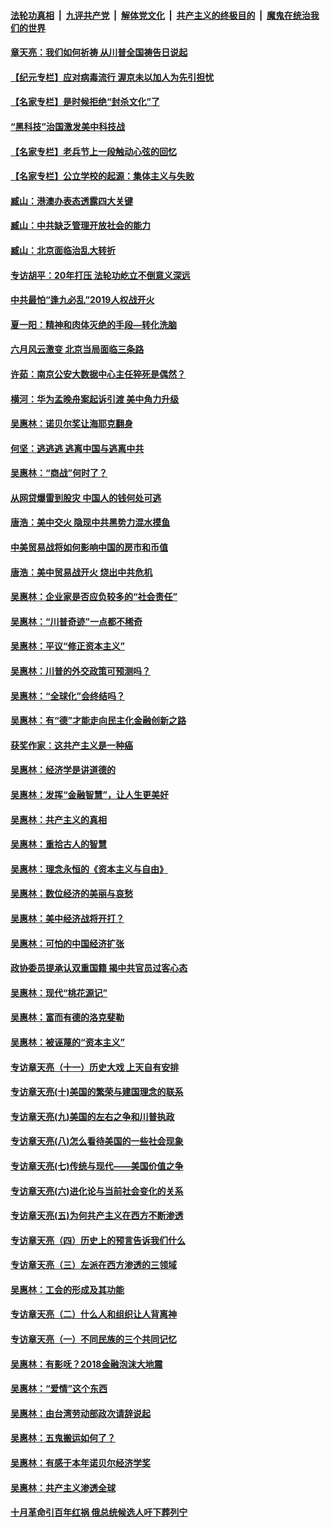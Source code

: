 ####  [法轮功真相](../../../../basic/blob/master/README.md?t=06211002) &nbsp;|&nbsp; [九评共产党](../../../../9ping.md/blob/master/README.md?t=06211002) &nbsp;|&nbsp; [解体党文化](../../../../jtdwh.md/blob/master/README.md?t=06211002)  &nbsp;|&nbsp; [共产主义的终极目的](../../../../gczydzjmd.md/blob/master/README.md?t=06211002) &nbsp;|&nbsp; [魔鬼在统治我们的世界](../../../../mgztzwmdsj.md/blob/master/README.md?t=06211002) 

#### [章天亮：我们如何祈祷 从川普全国祷告日说起](../pages/nsc423/n11944627.md?t=06211002) 

#### [【纪元专栏】应对病毒流行 渥京未以加人为先引担忧](../pages/nsc423/n11875714.md?t=06211002) 

#### [【名家专栏】是时候拒绝“封杀文化”了](../pages/nsc423/n11814093.md?t=06211002) 

#### [“黑科技”治国激发美中科技战](../pages/nsc423/n11638056.md?t=06211002) 

#### [【名家专栏】老兵节上一段触动心弦的回忆](../pages/nsc423/n11646016.md?t=06211002) 

#### [【名家专栏】公立学校的起源：集体主义与失败](../pages/nsc423/n11601833.md?t=06211002) 

#### [臧山：港澳办表态透露四大关键](../pages/nsc423/n11421628.md?t=06211002) 

#### [臧山：中共缺乏管理开放社会的能力](../pages/nsc423/n11407457.md?t=06211002) 

#### [臧山：北京面临治乱大转折](../pages/nsc423/n11406895.md?t=06211002) 

#### [专访胡平：20年打压 法轮功屹立不倒意义深远](../pages/nsc423/n11398800.md?t=06211002) 

#### [中共最怕“逢九必乱”2019人权战开火](../pages/nsc423/n11385248.md?t=06211002) 

#### [夏一阳：精神和肉体灭绝的手段—转化洗脑](../pages/nsc423/n11368250.md?t=06211002) 

#### [六月风云激变 北京当局面临三条路](../pages/nsc423/n11313668.md?t=06211002) 

#### [许茹：南京公安大数据中心主任猝死是偶然？](../pages/nsc423/n11064744.md?t=06211002) 

#### [横河：华为孟晚舟案起诉引渡 美中角力升级](../pages/nsc423/n11027230.md?t=06211002) 

#### [吴惠林：诺贝尔奖让海耶克翻身](../pages/nsc423/n10890049.md?t=06211002) 

#### [何坚：逃逃逃 逃离中国与逃离中共](../pages/nsc423/n10592891.md?t=06211002) 

#### [吴惠林：“商战”何时了？](../pages/nsc423/n10573558.md?t=06211002) 

#### [从网贷爆雷到股灾 中国人的钱何处可逃](../pages/nsc423/n10572800.md?t=06211002) 

#### [唐浩：美中交火 隐现中共黑势力混水摸鱼](../pages/nsc423/n10544040.md?t=06211002) 

#### [中美贸易战将如何影响中国的房市和币值](../pages/nsc423/n10543697.md?t=06211002) 

#### [唐浩：美中贸易战开火 烧出中共危机](../pages/nsc423/n10540126.md?t=06211002) 

#### [吴惠林：企业家是否应负较多的“社会责任”](../pages/nsc423/n10535022.md?t=06211002) 

#### [吴惠林：“川普奇迹”一点都不稀奇](../pages/nsc423/n10512808.md?t=06211002) 

#### [吴惠林：平议“修正资本主义”](../pages/nsc423/n10495724.md?t=06211002) 

#### [吴惠林：川普的外交政策可预测吗？](../pages/nsc423/n10462387.md?t=06211002) 

#### [吴惠林：“全球化”会终结吗？](../pages/nsc423/n10452838.md?t=06211002) 

#### [吴惠林：有“德”才能走向民主化金融创新之路](../pages/nsc423/n10432292.md?t=06211002) 

#### [获奖作家：这共产主义是一种癌](../pages/nsc423/n10431541.md?t=06211002) 

#### [吴惠林：经济学是讲道德的](../pages/nsc423/n10398014.md?t=06211002) 

#### [吴惠林：发挥“金融智慧”，让人生更美好](../pages/nsc423/n10375019.md?t=06211002) 

#### [吴惠林：共产主义的真相](../pages/nsc423/n10351394.md?t=06211002) 

#### [吴惠林：重拾古人的智慧](../pages/nsc423/n10337691.md?t=06211002) 

#### [吴惠林：理念永恒的《资本主义与自由》](../pages/nsc423/n10316274.md?t=06211002) 

#### [吴惠林：数位经济的美丽与哀愁](../pages/nsc423/n10292946.md?t=06211002) 

#### [吴惠林：美中经济战将开打？](../pages/nsc423/n10258825.md?t=06211002) 

#### [吴惠林：可怕的中国经济扩张](../pages/nsc423/n10219147.md?t=06211002) 

#### [政协委员提承认双重国籍 揭中共官员过客心态](../pages/nsc423/n10208809.md?t=06211002) 

#### [吴惠林：现代“桃花源记”](../pages/nsc423/n10185234.md?t=06211002) 

#### [吴惠林：富而有德的洛克斐勒](../pages/nsc423/n10142264.md?t=06211002) 

#### [吴惠林：被诬蔑的“资本主义”](../pages/nsc423/n10124816.md?t=06211002) 

#### [专访章天亮（十一）历史大戏 上天自有安排](../pages/nsc423/n10094905.md?t=06211002) 

#### [专访章天亮(十)美国的繁荣与建国理念的联系](../pages/nsc423/n10094899.md?t=06211002) 

#### [专访章天亮(九)美国的左右之争和川普执政](../pages/nsc423/n10094889.md?t=06211002) 

#### [专访章天亮(八)怎么看待美国的一些社会现象](../pages/nsc423/n10094857.md?t=06211002) 

#### [专访章天亮(七)传统与现代——美国价值之争](../pages/nsc423/n10093140.md?t=06211002) 

#### [专访章天亮(六)进化论与当前社会变化的关系](../pages/nsc423/n10092036.md?t=06211002) 

#### [专访章天亮(五)为何共产主义在西方不断渗透](../pages/nsc423/n10083620.md?t=06211002) 

#### [专访章天亮（四）历史上的预言告诉我们什么](../pages/nsc423/n10083606.md?t=06211002) 

#### [专访章天亮（三）左派在西方渗透的三领域](../pages/nsc423/n10081115.md?t=06211002) 

#### [吴惠林：工会的形成及其功能](../pages/nsc423/n10080633.md?t=06211002) 

#### [专访章天亮（二）什么人和组织让人背离神](../pages/nsc423/n10076637.md?t=06211002) 

#### [专访章天亮（一）不同民族的三个共同记忆](../pages/nsc423/n10074188.md?t=06211002) 

#### [吴惠林：有影呒？2018金融泡沫大地震](../pages/nsc423/n10040534.md?t=06211002) 

#### [吴惠林：“爱情”这个东西](../pages/nsc423/n10019423.md?t=06211002) 

#### [吴惠林：由台湾劳动部政次请辞说起](../pages/nsc423/n9979679.md?t=06211002) 

#### [吴惠林：五鬼搬运如何了？](../pages/nsc423/n9925338.md?t=06211002) 

#### [吴惠林：有感于本年诺贝尔经济学奖](../pages/nsc423/n9871883.md?t=06211002) 

#### [吴惠林：共产主义渗透全球](../pages/nsc423/n9812748.md?t=06211002) 

#### [十月革命引百年红祸 俄总统候选人吁下葬列宁](../pages/nsc423/n9810182.md?t=06211002) 

